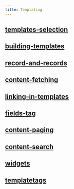 ```yaml
---
title: Templating
---
```

## [templates-selection](templates-selection)
## [building-templates](building-templates)
## [record-and-records](record-and-records)
## [content-fetching](content-fetching)
## [linking-in-templates](linking-in-templates)
## [fields-tag](fields-tag)
## [content-paging](content-paging)
## [content-search](content-search)
## [widgets](widgets)
## [templatetags](templatetags)